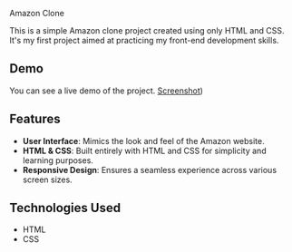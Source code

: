  Amazon Clone

This is a simple Amazon clone project created using only HTML and CSS.
It's my first project aimed at practicing my front-end development skills.

## Demo

You can see a live demo of the project.
[Screenshot](https://github.com/vikasmishra0921/Amazon-clone/blob/main/Screenshot%20(50).png))

## Features

- **User Interface**: Mimics the look and feel of the Amazon website.
- **HTML & CSS**: Built entirely with HTML and CSS for simplicity and learning purposes.
- **Responsive Design**: Ensures a seamless experience across various screen sizes.

## Technologies Used

- HTML
- CSS


